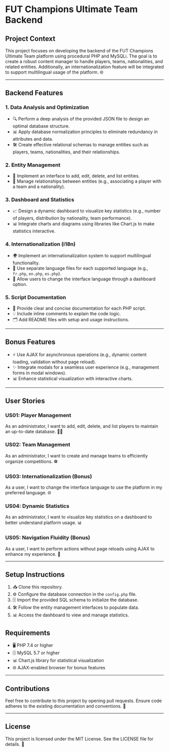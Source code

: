 # FUT Champions Ultimate Team Backend

## Project Context
This project focuses on developing the backend of the FUT Champions Ultimate Team platform using procedural PHP and MySQLi. The goal is to create a robust content manager to handle players, teams, nationalities, and related entities. Additionally, an internationalization feature will be integrated to support multilingual usage of the platform. 🌐

---

## Backend Features

### 1. Data Analysis and Optimization
- 🔍 Perform a deep analysis of the provided JSON file to design an optimal database structure.
- 📊 Apply database normalization principles to eliminate redundancy in attributes and data.
- 🛠️ Create effective relational schemas to manage entities such as players, teams, nationalities, and their relationships.

### 2. Entity Management
- 📝 Implement an interface to add, edit, delete, and list entities.
- 🤝 Manage relationships between entities (e.g., associating a player with a team and a nationality).

### 3. Dashboard and Statistics
- 📈 Design a dynamic dashboard to visualize key statistics (e.g., number of players, distribution by nationality, team performance).
- 📊 Integrate charts and diagrams using libraries like Chart.js to make statistics interactive.

### 4. Internationalization (i18n)
- 🌍 Implement an internationalization system to support multilingual functionality.
- 📂 Use separate language files for each supported language (e.g., `fr.php`, `en.php`, `es.php`).
- 🔄 Allow users to change the interface language through a dashboard option.

### 5. Script Documentation
- 📖 Provide clear and concise documentation for each PHP script.
- 💡 Include inline comments to explain the code logic.
- 🗂️ Add README files with setup and usage instructions.

---

## Bonus Features
- ⚡ Use AJAX for asynchronous operations (e.g., dynamic content loading, validation without page reload).
- ✨ Integrate modals for a seamless user experience (e.g., management forms in modal windows).
- 📊 Enhance statistical visualization with interactive charts.

---

## User Stories

### US01: Player Management
As an administrator, I want to add, edit, delete, and list players to maintain an up-to-date database. 🧑‍💻

### US02: Team Management
As an administrator, I want to create and manage teams to efficiently organize competitions. ⚽

### US03: Internationalization (Bonus)
As a user, I want to change the interface language to use the platform in my preferred language. 🌐

### US04: Dynamic Statistics
As an administrator, I want to visualize key statistics on a dashboard to better understand platform usage. 📊

### US05: Navigation Fluidity (Bonus)
As a user, I want to perform actions without page reloads using AJAX to enhance my experience. 🚀

---

## Setup Instructions
1. 📥 Clone this repository.
2. ⚙️ Configure the database connection in the `config.php` file.
3. 🗄️ Import the provided SQL schema to initialize the database.
4. 🛠️ Follow the entity management interfaces to populate data.
5. 📊 Access the dashboard to view and manage statistics.

## Requirements
- 🖥️ PHP 7.4 or higher
- 🗄️ MySQL 5.7 or higher
- 📊 Chart.js library for statistical visualization
- 🌐 AJAX-enabled browser for bonus features

---

## Contributions
Feel free to contribute to this project by opening pull requests. Ensure code adheres to the existing documentation and conventions. 🤝

---

## License
This project is licensed under the MIT License. See the LICENSE file for details. 📜
